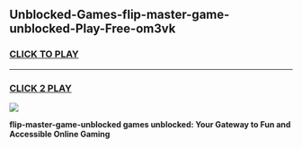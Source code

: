 
## Unblocked-Games-flip-master-game-unblocked-Play-Free-om3vk
<h3>
<a href="https://premium76.site?title=flip-master-game-unblocked&ref=22A">CLICK TO PLAY</a></h3>
<hr>

<h3>
<a href="https://premium76.site?title=flip-master-game-unblocked&ref=22A">CLICK 2 PLAY</a>
  
</h3>

<a href="https://premium76.site?title=flip-master-game-unblocked&ref=22A"><img src="https://clearcache.store/games.png"></a>


**flip-master-game-unblocked games unblocked: Your Gateway to Fun and Accessible Online Gaming**
